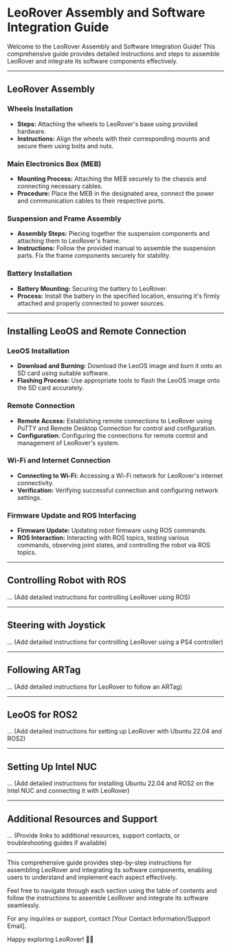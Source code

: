 # LeoRover Assembly and Software Integration Guide

Welcome to the LeoRover Assembly and Software Integration Guide! This comprehensive guide provides detailed instructions and steps to assemble LeoRover and integrate its software components effectively.

---

## LeoRover Assembly

### Wheels Installation
- **Steps:** Attaching the wheels to LeoRover's base using provided hardware.
- **Instructions:** Align the wheels with their corresponding mounts and secure them using bolts and nuts.

### Main Electronics Box (MEB)
- **Mounting Process:** Attaching the MEB securely to the chassis and connecting necessary cables.
- **Procedure:** Place the MEB in the designated area, connect the power and communication cables to their respective ports.

### Suspension and Frame Assembly
- **Assembly Steps:** Piecing together the suspension components and attaching them to LeoRover's frame.
- **Instructions:** Follow the provided manual to assemble the suspension parts. Fix the frame components securely for stability.

### Battery Installation
- **Battery Mounting:** Securing the battery to LeoRover.
- **Process:** Install the battery in the specified location, ensuring it's firmly attached and properly connected to power sources.

---

## Installing LeoOS and Remote Connection

### LeoOS Installation
- **Download and Burning:** Download the LeoOS image and burn it onto an SD card using suitable software.
- **Flashing Process:** Use appropriate tools to flash the LeoOS image onto the SD card accurately.

### Remote Connection
- **Remote Access:** Establishing remote connections to LeoRover using PuTTY and Remote Desktop Connection for control and configuration.
- **Configuration:** Configuring the connections for remote control and management of LeoRover's system.

### Wi-Fi and Internet Connection
- **Connecting to Wi-Fi:** Accessing a Wi-Fi network for LeoRover's internet connectivity.
- **Verification:** Verifying successful connection and configuring network settings.

### Firmware Update and ROS Interfacing
- **Firmware Update:** Updating robot firmware using ROS commands.
- **ROS Interaction:** Interacting with ROS topics, testing various commands, observing joint states, and controlling the robot via ROS topics.

---

## Controlling Robot with ROS
... (Add detailed instructions for controlling LeoRover using ROS)

---

## Steering with Joystick
... (Add detailed instructions for controlling LeoRover using a PS4 controller)

---

## Following ARTag
... (Add detailed instructions for LeoRover to follow an ARTag)

---

## LeoOS for ROS2
... (Add detailed instructions for setting up LeoRover with Ubuntu 22.04 and ROS2)

---

## Setting Up Intel NUC
... (Add detailed instructions for installing Ubuntu 22.04 and ROS2 on the Intel NUC and connecting it with LeoRover)

---

## Additional Resources and Support
... (Provide links to additional resources, support contacts, or troubleshooting guides if available)

---

This comprehensive guide provides step-by-step instructions for assembling LeoRover and integrating its software components, enabling users to understand and implement each aspect effectively.

Feel free to navigate through each section using the table of contents and follow the instructions to assemble LeoRover and integrate its software seamlessly.

For any inquiries or support, contact [Your Contact Information/Support Email].

Happy exploring LeoRover! 🤖🚀

